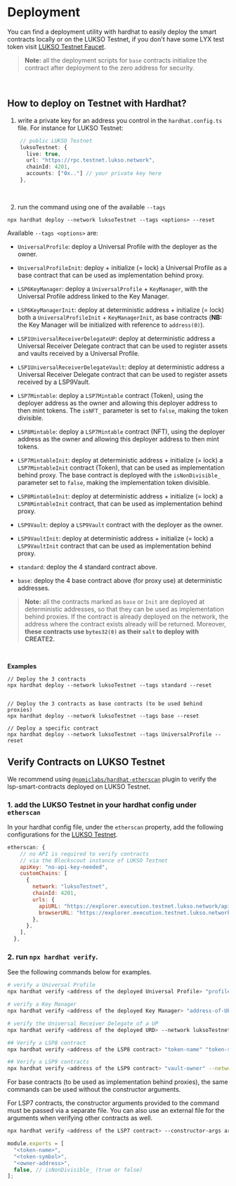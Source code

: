 # Deployment

You can find a deployment utility with hardhat to easily deploy the smart contracts locally or on the LUKSO Testnet,
if you don't have some LYX test token visit [LUKSO Testnet Faucet](https://faucet.testnet.lukso.network).

> **Note:** all the deployment scripts for `base` contracts initialize the contract after deployment to the zero address for security.

&nbsp;

## How to deploy on Testnet with Hardhat?

1. write a private key for an address you control in the `hardhat.config.ts` file. For instance for LUKSO Testnet:

```ts
    // public LUKSO Testnet
    luksoTestnet: {
      live: true,
      url: "https://rpc.testnet.lukso.network",
      chainId: 4201,
      accounts: ["0x.."] // your private key here
    },
```

&nbsp;

2. run the command using one of the available `--tags`

```
npx hardhat deploy --network luksoTestnet --tags <options> --reset
```

Available `--tags <options>` are:

- `UniversalProfile`: deploy a Universal Profile with the deployer as the owner.

- `UniversalProfileInit`: deploy + initialize (= lock) a Universal Profile as a base contract that can be used as implementation behind proxy.

- `LSP6KeyManager`: deploy a `UniversalProfile` + `KeyManager`, with the Universal Profile address linked to the Key Manager.

- `LSP6KeyManagerInit`: deploy at deterministic address + initialize (= lock) both a `UniversalProfileInit` + `KeyManagerInit`, as base contracts (**NB:** the Key Manager will be initialized with reference to `address(0)`).

- `LSP1UniversalReceiverDelegateUP`: deploy at deterministic address a Universal Receiver Delegate contract that can be used to register assets and vaults received by a Universal Profile.

- `LSP1UniversalReceiverDelegateVault`: deploy at deterministic address a Universal Receiver Delegate contract that can be used to register assets received by a LSP9Vault.

- `LSP7Mintable`: deploy a `LSP7Mintable` contract (Token), using the deployer address as the owner and allowing this deployer address to then mint tokens. The `isNFT_` parameter is set to `false`, making the token divisible.

- `LSP8Mintable`: deploy a `LSP7Mintable` contract (NFT), using the deployer address as the owner and allowing this deployer address to then mint tokens.

- `LSP7MintableInit`: deploy at deterministic address + initialize (= lock) a `LSP7MintableInit` contract (Token), that can be used as implementation behind proxy. The base contract is deployed with the `isNonDivisible_` parameter set to `false`, making the implementation token divisible.

- `LSP8MintableInit`: deploy at deterministic address + initialize (= lock) a `LSP8MintableInit` contract, that can be used as implementation behind proxy.

- `LSP9Vault`: deploy a `LSP9Vault` contract with the deployer as the owner.

- `LSP9VaultInit`: deploy at deterministic address + initialize (= lock) a `LSP9VaultInit` contract that can be used as implementation behind proxy.

- `standard`: deploy the 4 standard contract above.

- `base`: deploy the 4 base contract above (for proxy use) at deterministic addresses.

> **Note:** all the contracts marked as `base` or `Init` are deployed at deterministic addresses, so that they can be used as implementation behind proxies. If the contract is already deployed on the network, the address where the contract exists already will be returned.
> Moreover, **these contracts use `bytes32(0)` as their `salt` to deploy with CREATE2.**

&nbsp;

**Examples**

```
// Deploy the 3 contracts
npx hardhat deploy --network luksoTestnet --tags standard --reset


// Deploy the 3 contracts as base contracts (to be used behind proxies)
npx hardhat deploy --network luksoTestnet --tags base --reset

// Deploy a specific contract
npx hardhat deploy --network luksoTestnet --tags UniversalProfile --reset
```

## Verify Contracts on LUKSO Testnet

We recommend using [`@nomiclabs/hardhat-etherscan`](https://hardhat.org/hardhat-runner/plugins/nomiclabs-hardhat-etherscan) plugin to verify the lsp-smart-contracts deployed on LUKSO Testnet.

### 1. add the LUKSO Testnet in your hardhat config under `etherscan`

In your hardhat config file, under the `etherscan` property, add the following configurations for the [LUKSO Testnet](https://docs.lukso.tech/networks/testnet/parameters).

```js
etherscan: {
    // no API is required to verify contracts
    // via the Blockscout instance of LUKSO Testnet
    apiKey: "no-api-key-needed",
    customChains: [
      {
        network: "luksoTestnet",
        chainId: 4201,
        urls: {
          apiURL: "https://explorer.execution.testnet.lukso.network/api",
          browserURL: "https://explorer.execution.testnet.lukso.network",
        },
      },
    ],
  },
```

### 2. run `npx hardhat verify`.

See the following commands below for examples.

```bash
# verify a Universal Profile
npx hardhat verify <address of the deployed Universal Profile> "profile-owner" --network luksoTestnet --contract path/to/UniversalProfileContract.sol:ContractName

# verify a Key Manager
npx hardhat verify <address of the deployed Key Manager> "address-of-UP-linked-to-KM" --network luksoTestnet

# verify the Universal Receiver Delegate of a UP
npx hardhat verify <address of the deployed URD> --network luksoTestnet

## Verify a LSP8 contract
npx hardhat verify <address of the LSP8 contract> "token-name" "token-symbol" "owner-address" --network luksoTestnet

## Verify a LSP9 contracts
npx hardhat verify <address of the LSP9 contract> "vault-owner" --network luksoTestnet
```

For base contracts (to be used as implementation behind proxies), the same commands can be used without the constructor arguments.

For LSP7 contracts, the constructor arguments provided to the command must be passed via a separate file. You can also use an external file for the arguments when verifying other contracts as well.

```bash
npx hardhat verify <address of the LSP7 contract> --constructor-args arguments.js --network luksoTestnet
```

```js title="arguments.js"
module.exports = [
  "<token-name>",
  "<token-symbol>",
  "<owner-address>",
  false, // isNonDivisible_ (true or false)
];
```
